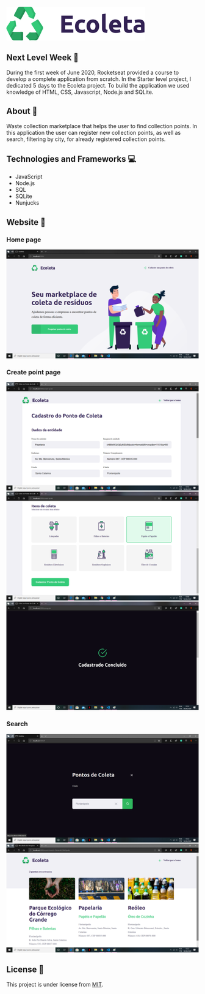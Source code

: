 ![](https://github.com/leticiapamplona/ecoleta/blob/master/public/assets/logo.svg)

## Next Level Week :rocket:
During the first week of June 2020, Rocketseat provided a course to develop a complete application from scratch. In the Starter level project, I dedicated 5 days to the Ecoleta project. To build the application we used knowledge of HTML, CSS, Javascript, Node.js and SQLite.

## About :memo:
Waste collection marketplace that helps the user to find collection points. In this application the user can register new collection points, as well as search, filtering by city, for already registered collection points. 

## Technologies and Frameworks :computer:
* JavaScript
* Node.js
* SQL
* SQLite
* Nunjucks

## Website :eyes:

### Home page
![alt text](https://github.com/leticiapamplona/ecoleta/blob/master/media/img1.png)
### Create point page
![alt text](https://github.com/leticiapamplona/ecoleta/blob/master/media/img2.png)
![alt text](https://github.com/leticiapamplona/ecoleta/blob/master/media/img10.png)
![alt text](https://github.com/leticiapamplona/ecoleta/blob/master/media/img11.png)
### Search
![alt text](https://github.com/leticiapamplona/ecoleta/blob/master/media/img13.png)
![alt text](https://github.com/leticiapamplona/ecoleta/blob/master/media/img14.png)

## License :memo:
This project is under license from [MIT](https://github.com/StefanoSaffran/ecoleta/blob/master/LICENSE).
